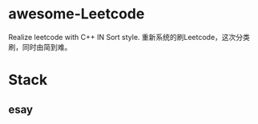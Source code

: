 # awesome-Leetcode
 Realize leetcode with C++ IN Sort style.
 重新系统的刷Leetcode，这次分类刷，同时由简到难。

# Stack
## esay
